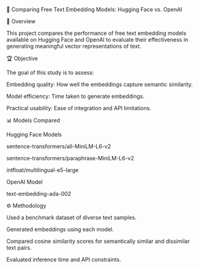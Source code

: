 📌 Comparing Free Text Embedding Models: Hugging Face vs. OpenAI

📖 Overview

This project compares the performance of free text embedding models available on Hugging Face and OpenAI to evaluate their effectiveness in generating meaningful vector representations of text.

🏆 Objective

The goal of this study is to assess:

Embedding quality: How well the embeddings capture semantic similarity.

Model efficiency: Time taken to generate embeddings.

Practical usability: Ease of integration and API limitations.

📊 Models Compared

Hugging Face Models

sentence-transformers/all-MiniLM-L6-v2

sentence-transformers/paraphrase-MiniLM-L6-v2

intfloat/multilingual-e5-large

OpenAI Model

text-embedding-ada-002

⚙️ Methodology

Used a benchmark dataset of diverse text samples.

Generated embeddings using each model.

Compared cosine similarity scores for semantically similar and dissimilar text pairs.

Evaluated inference time and API constraints.
